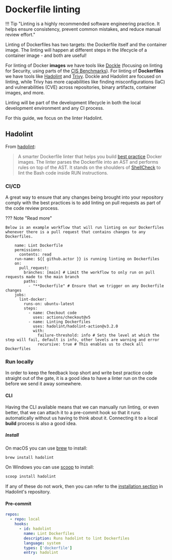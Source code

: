 # Dockerfile linting

!!! Tip "Linting is a highly recommended software engineering practice. It helps ensure consistency, prevent common mistakes, and reduce manual review effort."

Linting of Dockerfiles has two targets: the Dockerfile itself and the container image. The linting will happen at different steps in the lifecycle of a container image - and both are useful!

For linting of Docker **images** we have tools like [Dockle](https://github.com/goodwithtech/dockle) (focusing on linting for Security, using parts of the [CIS Benchmarks](https://www.cisecurity.org/cis-benchmarks)). For linting of **Dockerfiles** we have tools like [Hadolint](https://github.com/hadolint/hadolint) and [Trivy](https://trivy.dev/latest/). Dockle and Hadolint are focused on linting, while Trivy has more capabilities like finding misconfigurations (IaC) and vulnerabilities (CVE) across repositories, binary artifacts, container images, and more.

Linting will be part of the development lifecycle in both the local development environment and any CI process.

For this guide, we focus on the linter Hadolint.

## Hadolint

From [hadolint](https://github.com/hadolint/hadolint):
> A smarter Dockerfile linter that helps you build [best practice](https://docs.docker.com/engine/userguide/eng-image/dockerfile_best-practices) Docker images. The linter parses the Dockerfile into an AST and performs rules on top of the AST. It stands on the shoulders of [ShellCheck](https://github.com/koalaman/shellcheck) to lint the Bash code inside RUN instructions.


### CI/CD

A great way to ensure that any changes being brought into your repository comply with the best practices is to add linting on pull requests as part of the code review process.

??? Note "Read more"


    Below is an example workflow that will run linting on our Dockerfiles whenever there is a pull request that contains changes to any Dockerfiles.

        name: Lint Dockerfile
        permissions:
          contents: read
        run-name: ${{ github.actor }} is running linting on Dockerfiles
        on:
          pull_request:
            branches: [main] # Limit the workflow to only run on pull requests made to the main branch
            paths:
              - "**Dockerfile" # Ensure that we trigger on any Dockerfile changes
        jobs:
          lint-docker:
            runs-on: ubuntu-latest
            steps:
              - name: Checkout code
                uses: actions/checkout@v5
              - name: Linting Dockerfiles
                uses: hadolint/hadolint-action@v3.2.0
                with:
                  failure-threshold: info # Sets the level at which the step will fail, default is info, other levels are warning and error
                  recursive: true # This enables us to check all Dockerfiles

### Run locally

In order to keep the feedback loop short and write best practice code straight out of the gate, it is a good idea to have a linter run on the code before we send it away somewhere.

#### CLI

Having the CLI available means that we can manually run linting, or even better, that we can attach it to a pre-commit hook so that it runs automatically without us having to think about it. Connecting it to a local **build** process is also a good idea.

##### Install

On macOS you can use [brew](https://brew.sh/) to install:

```bash
brew install hadolint
```

On Windows you can use [scoop](https://github.com/lukesampson/scoop) to install:

```bash
scoop install hadolint
```

If any of these do not work, then you can refer to the [installation section](https://github.com/hadolint/hadolint?tab=readme-ov-file#install) in Hadolint's repository.

#### Pre-commit

```yaml
repos:
  - repo: local
    hooks:
      - id: hadolint
        name: Lint Dockerfiles
        description: Runs hadolint to lint Dockerfiles
        language: system
        types: ['dockerfile']
        entry: hadolint
```


